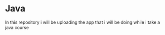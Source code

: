 # Java
In this repository i will be uploading the app that i will be doing while i take a java course
